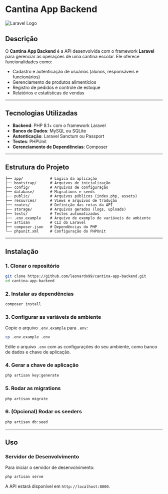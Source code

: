 
# Cantina App Backend

![Laravel Logo](https://laravel.com/img/logomark.min.svg)

## Descrição

O **Cantina App Backend** é a API desenvolvida com o framework **Laravel** para gerenciar as operações de uma cantina escolar. Ele oferece funcionalidades como:

- Cadastro e autenticação de usuários (alunos, responsáveis e funcionários)
- Gerenciamento de produtos alimentícios
- Registro de pedidos e controle de estoque
- Relatórios e estatísticas de vendas

---

## Tecnologias Utilizadas

- **Backend**: PHP 8.1+ com o framework Laravel
- **Banco de Dados**: MySQL ou SQLite
- **Autenticação**: Laravel Sanctum ou Passport
- **Testes**: PHPUnit
- **Gerenciamento de Dependências**: Composer

---

## Estrutura do Projeto

```
├── app/            # Lógica da aplicação
├── bootstrap/      # Arquivos de inicialização
├── config/         # Arquivos de configuração
├── database/       # Migrations e seeds
├── public/         # Arquivos públicos (index.php, assets)
├── resources/      # Views e arquivos de tradução
├── routes/         # Definição das rotas da API
├── storage/        # Arquivos gerados (logs, uploads)
├── tests/          # Testes automatizados
├── .env.example    # Arquivo de exemplo de variáveis de ambiente
├── artisan         # CLI do Laravel
├── composer.json   # Dependências do PHP
└── phpunit.xml     # Configuração do PHPUnit
```

---

## Instalação

### 1. Clonar o repositório

```bash
git clone https://github.com/leonardo99/cantina-app-backend.git
cd cantina-app-backend
```

### 2. Instalar as dependências

```bash
composer install
```

### 3. Configurar as variáveis de ambiente

Copie o arquivo `.env.example` para `.env`:

```bash
cp .env.example .env
```

Edite o arquivo `.env` com as configurações do seu ambiente, como banco de dados e chave de aplicação.

### 4. Gerar a chave de aplicação

```bash
php artisan key:generate
```

### 5. Rodar as migrations

```bash
php artisan migrate
```

### 6. (Opcional) Rodar os seeders

```bash
php artisan db:seed
```

---

## Uso

### Servidor de Desenvolvimento

Para iniciar o servidor de desenvolvimento:

```bash
php artisan serve
```

A API estará disponível em `http://localhost:8000`.